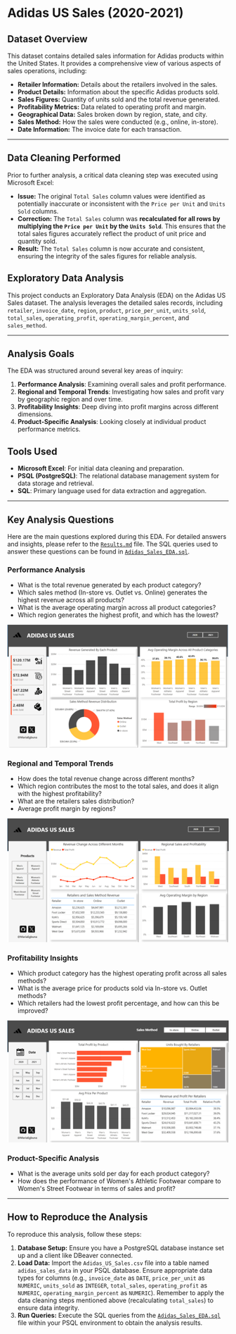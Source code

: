 # Adidas US Sales (2020-2021)

## Dataset Overview
This dataset contains detailed sales information for Adidas products within the United States. It provides a comprehensive view of various aspects of sales operations, including:
* **Retailer Information:** Details about the retailers involved in the sales.
* **Product Details:** Information about the specific Adidas products sold.
* **Sales Figures:** Quantity of units sold and the total revenue generated.
* **Profitability Metrics:** Data related to operating profit and margin.
* **Geographical Data:** Sales broken down by region, state, and city.
* **Sales Method:** How the sales were conducted (e.g., online, in-store).
* **Date Information:** The invoice date for each transaction.

---
## Data Cleaning Performed
Prior to further analysis, a critical data cleaning step was executed using Microsoft Excel:
* **Issue:** The original `Total Sales` column values were identified as potentially inaccurate or inconsistent with the `Price per Unit` and `Units Sold` columns.
* **Correction:** The `Total Sales` column was **recalculated for all rows by multiplying the `Price per Unit` by the `Units Sold`**. This ensures that the total sales figures accurately reflect the product of unit price and quantity sold.
* **Result:** The `Total Sales` column is now accurate and consistent, ensuring the integrity of the sales figures for reliable analysis.

## Exploratory Data Analysis
This project conducts an Exploratory Data Analysis (EDA) on the Adidas US Sales dataset. The analysis leverages the detailed sales records, including `retailer`, `invoice_date`, `region`, `product`, `price_per_unit`, `units_sold`, `total_sales`, `operating_profit`, `operating_margin_percent`, and `sales_method`.

---
## Analysis Goals

The EDA was structured around several key areas of inquiry:
1.  **Performance Analysis**: Examining overall sales and profit performance.
2.  **Regional and Temporal Trends**: Investigating how sales and profit vary by geographic region and over time.
3.  **Profitability Insights**: Deep diving into profit margins across different dimensions.
4.  **Product-Specific Analysis**: Looking closely at individual product performance metrics.

## Tools Used
* **Microsoft Excel**: For initial data cleaning and preparation.
* **PSQL (PostgreSQL)**: The relational database management system for data storage and retrieval.
* **SQL**: Primary language used for data extraction and aggregation.

---
## Key Analysis Questions

Here are the main questions explored during this EDA. For detailed answers and insights, please refer to the [`Results.md`](Results.md) file. The SQL queries used to answer these questions can be found in [`Adidas_Sales_EDA.sql`](Adidad_Sales_EDA.sql).

### Performance Analysis
* What is the total revenue generated by each product category?
* Which sales method (In-store vs. Outlet vs. Online) generates the highest revenue across all products?
* What is the average operating margin across all product categories?
* Which region generates the highest profit, and which has the lowest?

![Screenshot](Images/Performance_Analysis.png)

### Regional and Temporal Trends
* How does the total revenue change across different months?
* Which region contributes the most to the total sales, and does it align with the highest profitability?
* What are the retailers sales distribution?
* Average profit margin by regions?

![Screenshot](Images/Regional&Temporal_Trends.png)

### Profitability Insights
* Which product category has the highest operating profit across all sales methods?
* What is the average price for products sold via In-store vs. Outlet methods?
* Which retailers had the lowest profit percentage, and how can this be improved?

![Screenshot](Images/Profitability_Insights.png)

### Product-Specific Analysis
* What is the average units sold per day for each product category?
* How does the performance of Women's Athletic Footwear compare to Women's Street Footwear in terms of sales and profit?

---

## How to Reproduce the Analysis

To reproduce this analysis, follow these steps:

1.  **Database Setup:** Ensure you have a PostgreSQL database instance set up and a client like DBeaver connected.
2.  **Load Data:** Import the `Adidas_US_Sales.csv` file into a table named `adidas_sales_data` in your PSQL database. Ensure appropriate data types for columns (e.g., `invoice_date` as `DATE`, `price_per_unit` as `NUMERIC`, `units_sold` as `INTEGER`, `total_sales`, `operating_profit` as `NUMERIC`, `operating_margin_percent` as `NUMERIC`). Remember to apply the data cleaning steps mentioned above (recalculating `total_sales`) to ensure data integrity.
3.  **Run Queries:** Execute the SQL queries from the [`Adidas_Sales_EDA.sql`](Adidas_Sales_EDA.sql) file within your PSQL environment to obtain the analysis results.
